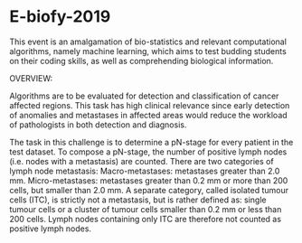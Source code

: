 # E-biofy-2019

This event is an amalgamation of bio-statistics and relevant computational algorithms, namely machine learning, which aims to test budding students on their coding skills, as well as comprehending biological information.

OVERVIEW:

Algorithms are to be evaluated for detection and classification of cancer affected regions. This task has high clinical relevance since early detection of anomalies and metastases in affected areas would reduce the workload of pathologists in both detection and diagnosis. 
 
The task in this challenge is to determine a pN-stage for every patient in the test dataset. To compose a pN-stage, the number of positive lymph nodes (i.e. nodes with a metastasis) are counted. There are two categories of lymph node metastasis:
Macro-metastases: metastases greater than 2.0 mm.
Micro-metastases: metastases greater than 0.2 mm or more than 200 cells, but smaller than 2.0 mm.
A separate category, called isolated tumour cells (ITC), is strictly not a metastasis, but is rather defined as: single tumour cells or a cluster of tumour cells smaller than 0.2 mm or less than 200 cells. Lymph nodes containing only ITC are therefore not counted as positive lymph nodes. 

